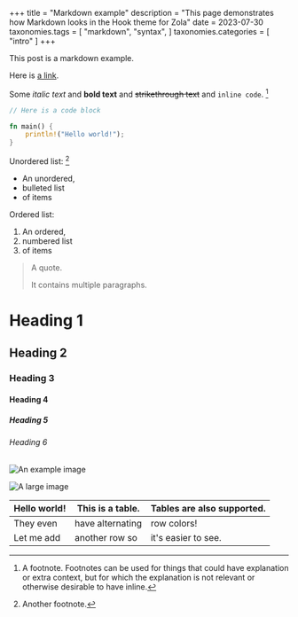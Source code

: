 +++
title = "Markdown example"
description = "This page demonstrates how Markdown looks in the Hook theme for Zola"
date = 2023-07-30
taxonomies.tags = [
    "markdown",
    "syntax",
]
taxonomies.categories = [
    "intro"
]
+++

This post is a markdown example.

Here is [a link](http://example.com).

Some *italic text* and **bold text** and ~~strikethrough text~~ and `inline code`. [^1]

```rust
// Here is a code block

fn main() {
    println!("Hello world!");
}
```

Unordered list: [^2]
- An unordered,
- bulleted list
- of items

Ordered list:
1. An ordered,
2. numbered list
3. of items

> A quote.
>
> It contains multiple paragraphs.

# Heading 1

## Heading 2

### Heading 3

#### Heading 4

##### Heading 5

###### Heading 6

![An example image](https://plchldr.co/i/480x360?bg=EB6361)

![A large image](https://plchldr.co/i/1280x720?bg=3D8EB9)

| Hello world! | This is a table. | Tables are also supported. |
|--------------|------------------|----------------------------|
| They even    | have alternating | row colors!                |
| Let me add   | another row so   | it's easier to see.        |

<div class="doublespace"></div>

[^1]: A footnote. Footnotes can be used for things that could have explanation or extra context, but
for which the explanation is not relevant or otherwise desirable to have inline.

[^2]: Another footnote.
